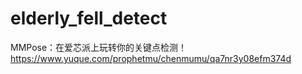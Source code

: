 # elderly_fell_detect
MMPose：在爱芯派上玩转你的关键点检测！
https://www.yuque.com/prophetmu/chenmumu/qa7nr3y08efm374d
